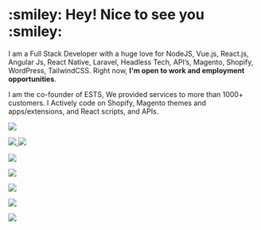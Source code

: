 <h1> :smiley:  Hey! Nice to see you :smiley:  </h1>



I am a Full Stack Developer with a huge love for NodeJS, Vue.js, React.js, Angular Js, React Native,  Laravel, Headless Tech, API’s, Magento, Shopify, WordPress, TailwindCSS. 
								Right now, <b>I'm open to work and employment opportunities</b>.

I am the co-founder of ESTS, We provided services to more than 1000+ customers. I Actively code on Shopify, Magento  themes and apps/extensions, and  React scripts, and APIs.

 <a href="https://join.skype.com/invite/Y3wxY5koAZob" target="_blank"><img src="https://expertcoderz.com/media/social-icon/skype-icon.png"> </a>

<a href="https://www.facebook.com/ExpoundSoftTechSolutions/" target="_blank"><img src="https://expertcoderz.com/media/social-icon/facebook logo_icon.png"> </a>
<a href="https://www.instagram.com/expoundsofttech/"><img src="https://expertcoderz.com/media/social-icon/instagram.png"> </a> 

<a href="https://in.linkedin.com/company/expound-soft-tech-solution" target="_blank"><img src="https://expertcoderz.com/media/social-icon/linkedin_icon.png"> </a> 

<a href="#" target="_blank"><img src="https://expertcoderz.com/media/social-icon/slack_logo_icon.png"> </a>

<a href="https://twitter.com/contactexpound" target="_blank"><img src="https://expertcoderz.com/media/social-icon/twitter.png"> </a> 

<a href="https://t.me/expoundsofttechsolution" target="_blank"><img src="https://expertcoderz.com/media/social-icon/telegram_icon.png"> </a> 

<a href="https://www.youtube.com/channel/UCKhYfAZ0hLG3tX9G8eO8Fjg" target="_blank"><img src="https://expertcoderz.com/media/social-icon/youtube_icon.png"> </a>
